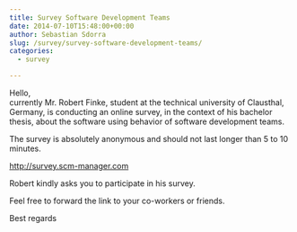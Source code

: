 ```yaml
---
title: Survey Software Development Teams
date: 2014-07-10T15:48:00+00:00
author: Sebastian Sdorra
slug: /survey/survey-software-development-teams/
categories:
  - survey

---
```

Hello,  
currently Mr. Robert Finke, student at the technical university of Clausthal, Germany, is conducting an online survey, in the context of his bachelor thesis, about the software using behavior of software development teams.

The survey is absolutely anonymous and should not last longer than 5 to 10 minutes.

<a title="Survey" href="http://survey.scm-manager.com" target="_blank">http&#x3A;//survey.scm-manager.com</a>

Robert kindly asks you to participate in his survey.

Feel free to forward the link to your co-workers or friends.

Best regards

